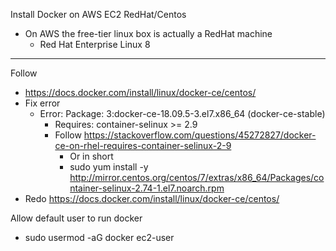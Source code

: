 Install Docker on AWS EC2 RedHat/Centos
- On AWS the free-tier linux box is actually a RedHat machine
  - Red Hat Enterprise Linux 8
--- 

Follow
- https://docs.docker.com/install/linux/docker-ce/centos/
- Fix error
  - Error: Package: 3:docker-ce-18.09.5-3.el7.x86_64 (docker-ce-stable)
    - Requires: container-selinux >= 2.9
    - Follow https://stackoverflow.com/questions/45272827/docker-ce-on-rhel-requires-container-selinux-2-9
      - Or in short
      - sudo yum install -y http://mirror.centos.org/centos/7/extras/x86_64/Packages/container-selinux-2.74-1.el7.noarch.rpm
- Redo https://docs.docker.com/install/linux/docker-ce/centos/

Allow default user to run docker
- sudo usermod -aG docker ec2-user
